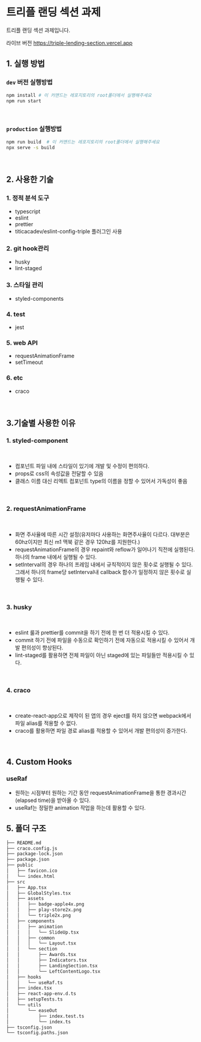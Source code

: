# 트리플 랜딩 섹션 과제

트리플 랜딩 섹션 과제입니다.

라이브 버전 https://triple-lending-section.vercel.app

## 1. 실행 방법

### `dev` 버전 실행방법

```bash
npm install # 이 커맨드는 레포지토리의 root폴더에서 실행해주세요
npm run start
```

<br/>

### `production` 실행방법

```bash
npm run build  # 이 커맨드는 레포지토리의 root폴더에서 실행해주세요
npx serve -s build

```

<br/>

## 2. 사용한 기술

### 1. 정적 분석 도구

- typescript
- eslint
- prettier
- titicacadev/eslint-config-triple 플러그인 사용

### 2. git hook관리

- husky
- lint-staged

### 3. 스타일 관리

- styled-components

### 4. test

- jest

### 5. web API

- requestAnimationFrame
- setTimeout

### 6. etc

- craco

<br/>

## 3.기술별 사용한 이유

### 1. styled-component

<br/>

- 컴포넌트 파일 내에 스타일이 있기에 개발 및 수정이 편의하다.
- props로 css의 속성값을 전달할 수 있음
- 클래스 이름 대신 리엑트 컴포넌트 type의 이름을 정할 수 있어서 가독성이 좋음

<br/>

### 2. requestAnimationFrame

<br/>

- 화면 주사율에 따른 시간 설정(유저마다 사용하는 화면주사율이 다르다. 대부분은 60hz이지만 최신 m1 맥북 같은 경우 120hz를 지원한다.)
- requestAnimationFrame의 경우 repaint와 reflow가 일어나기 직전에 실행된다. 하나의 frame 내에서 실행될 수 있다.
- setInterval의 경우 하나의 프레임 내에서 규칙적이지 않은 횟수로 실행될 수 있다. 그래서 하나의 frame당 setInterval내 callback 함수가 일정하지 않은 횟수로 실행될 수 있다.

<br/>

### 3. husky

<br/>

- eslint 룰과 prettier를 commit을 하기 전에 한 번 더 적용시킬 수 있다.
- commit 하기 전에 파일을 수동으로 확인하기 전에 자동으로 적용시킬 수 있어서 개발 편의성이 향상된다.
- lint-staged를 활용하면 전체 파일이 아닌 staged에 있는 파일들만 적용시킬 수 있다.

<br/>

### 4. craco

<br/>

- create-react-app으로 제작이 된 앱의 경우 eject를 하지 않으면 webpack에서 파일 alias를 적용할 수 없다.
- craco를 활용하면 파일 경로 alias를 적용할 수 있어서 개발 편의성이 증가한다.

<br/>

## 4. Custom Hooks

### useRaf

- 원하는 시점부터 원하는 기간 동안 requestAnimationFrame을 통한 경과시간(elapsed time)을 받아올 수 있다.
- useRaf는 정밀한 animation 작업을 하는데 활용할 수 있다.

## 5. 폴더 구조

```bash
├── README.md
├── craco.config.js
├── package-lock.json
├── package.json
├── public
│   ├── favicon.ico
│   └── index.html
├── src
│   ├── App.tsx
│   ├── GlobalStyles.tsx
│   ├── assets
│   │   ├── badge-apple4x.png
│   │   ├── play-store2x.png
│   │   └── triple2x.png
│   ├── components
│   │   ├── animation
│   │   │   └── SlideUp.tsx
│   │   ├── common
│   │   │   └── Layout.tsx
│   │   └── section
│   │       ├── Awards.tsx
│   │       ├── Indicators.tsx
│   │       ├── LandingSection.tsx
│   │       └── LeftContentLogo.tsx
│   ├── hooks
│   │   └── useRaf.ts
│   ├── index.tsx
│   ├── react-app-env.d.ts
│   ├── setupTests.ts
│   └── utils
│       └── easeOut
│           ├── index.test.ts
│           └── index.ts
├── tsconfig.json
└── tsconfig.paths.json
```
